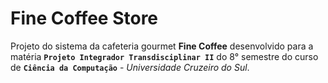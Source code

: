 # Fine Coffee Store

Projeto do sistema da cafeteria gourmet **Fine Coffee** desenvolvido para a matéria **`Projeto Integrador Transdisciplinar II`** do 8° semestre do curso de **`Ciência da Computação`** - _Universidade Cruzeiro do Sul_.
